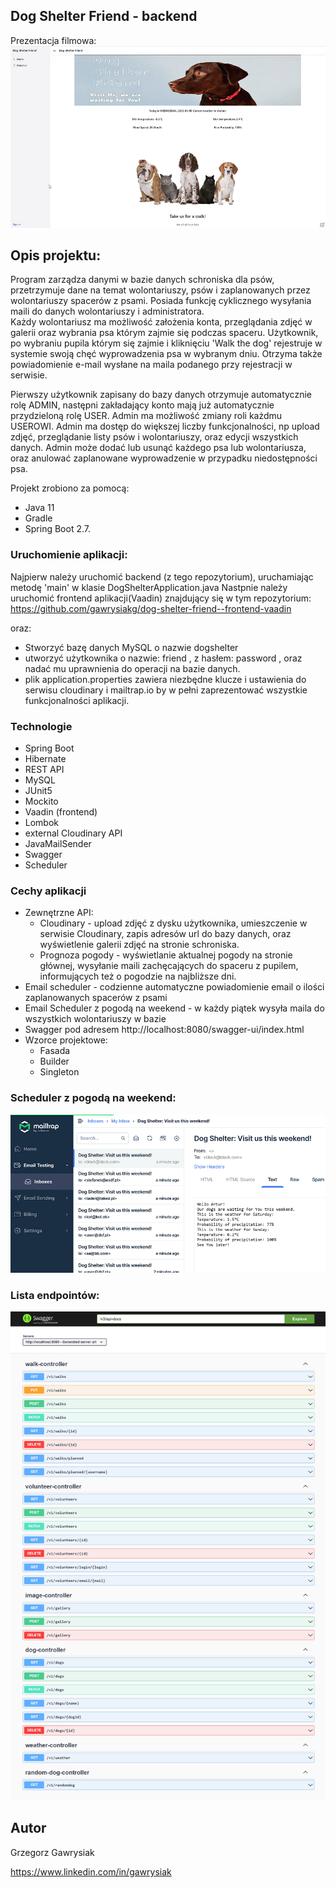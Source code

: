 ## Dog Shelter Friend - backend
Prezentacja filmowa:
[![Watch the video](src/main/resources/image/shelter.png)](https://www.youtube.com/watch?v=cN8vlphUlVU)

## Opis projektu:

Program zarządza danymi w bazie danych schroniska dla psów, przetrzymuje dane na temat wolontariuszy, psów i zaplanowanych przez wolontariuszy spacerów z psami. Posiada funkcję cyklicznego wysyłania maili do danych wolontariuszy i administratora.  
Każdy wolontariusz ma możliwość założenia konta, przeglądania zdjęć w galerii oraz wybrania psa którym zajmie się podczas spaceru. Użytkownik, po wybraniu pupila którym się zajmie i kliknięciu 'Walk the dog' rejestruje w systemie swoją chęć wyprowadzenia psa w wybranym dniu. Otrzyma także powiadomienie e-mail wysłane na maila podanego przy rejestracji w serwisie.

Pierwszy użytkownik zapisany do bazy danych otrzymuje automatycznie rolę ADMIN, następni zakładający konto mają już automatycznie przydzieloną rolę USER. Admin ma możliwość zmiany roli każdmu USEROWI.
Admin ma dostęp do większej liczby funkcjonalności, np upload zdjęć, przeglądanie listy psów i wolontariuszy, oraz edycji wszystkich danych. Admin może dodać lub usunąć każdego psa lub wolontariusza, oraz anulować zaplanowane wyprowadzenie w przypadku niedostępności psa.

Projekt zrobiono za pomocą: <br>
- Java 11
- Gradle
- Spring Boot 2.7.

### Uruchomienie aplikacji:

Najpierw należy uruchomić backend (z tego repozytorium), uruchamiając metodę 'main' w klasie DogShelterApplication.java
Nastpnie należy uruchomić frontend aplikacji(Vaadin) znajdujący się w tym repozytorium: https://github.com/gawrysiakg/dog-shelter-friend--frontend-vaadin

oraz:
- Stworzyć bazę danych MySQL o nazwie dogshelter
- utworzyć użytkownika o nazwie: friend , z hasłem: password , oraz nadać mu uprawnienia do operacji na bazie danych.
- plik application.properties zawiera niezbędne klucze i ustawienia do serwisu cloudinary i mailtrap.io by w pełni zaprezentować wszystkie funkcjonalności aplikacji.


### Technologie

- Spring Boot
- Hibernate
- REST API
- MySQL
- JUnit5
- Mockito
- Vaadin (frontend)
- Lombok
- external Cloudinary API
- JavaMailSender
- Swagger
- Scheduler

### Cechy aplikacji

- Zewnętrzne API:
    - Cloudinary - upload zdjęć z dysku użytkownika, umieszczenie w serwisie Cloudinary, zapis adresów url do bazy danych, oraz wyświetlenie galerii zdjęć na stronie schroniska.
    - Prognoza pogody - wyświetlanie aktualnej pogody na stronie głównej, wysyłanie maili zachęcających do spaceru z pupilem, informujących też o pogodzie na najbliższe dni.
- Email scheduler - codzienne automatyczne powiadomienie email o ilości zaplanowanych spacerów z psami
- Email Scheduler z pogodą na weekend - w każdy piątek wysyła maila do wszystkich wolontariuszy w bazie
- Swagger pod adresem http://localhost:8080/swagger-ui/index.html
- Wzorce projektowe:
    - Fasada
    - Builder
    - Singleton


### Scheduler z pogodą na weekend:
![Scheduler](src/main/resources/image/mail.png)


### Lista endpointów:
![Swagger](src/main/resources/image/swagger.png)

## Autor
Grzegorz Gawrysiak

https://www.linkedin.com/in/gawrysiak